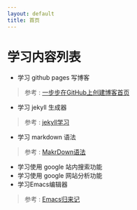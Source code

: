 ```yaml
---
layout: default
title: 首页
---
```


# 学习内容列表

* 学习 github pages 写博客

> 参考 : [一步步在GitHub上创建博客首页](http://www.pchou.info/web-build/2013/01/03/build-github-blog-page-01.html)

* 学习 jekyll 生成器

> 参考 : [jekyll学习](http://bg.biedalian.com/2013/08/01/use-jekyll.html)

* 学习 markdown 语法

> 参考 : [MakrDown语法](http://www.ituring.com.cn/article/775)

* 学习使用 google 站内搜索功能
* 学习使用 google 网站分析功能
* 学习Emacs编辑器

> 参考 : [Emacs归来记](http://blog.jamespan.me/2015/04/05/the-return-of-the-emacs)

